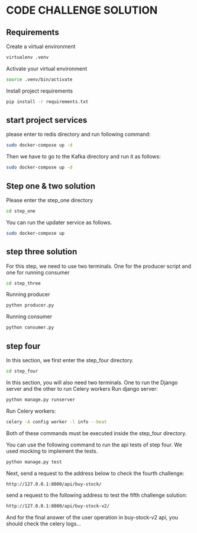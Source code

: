 # CODE CHALLENGE SOLUTION
## Requirements
 Create a virtual environment
```sh
virtualenv .venv
```
Activate your virtual environment
```sh
source .venv/bin/activate
```
Install project requirements
```sh
pip install -r requirements.txt
```
## start project services
please enter to redis directory and run following command:
```sh
sudo docker-compose up -d
```
Then we have to go to the Kafka directory and run it as follows:
```sh
sudo docker-compose up -d
```
## Step one & two solution
Please enter the step_one directory
```sh
cd step_one
```
You can run the updater service as follows.
```sh
sudo docker-compose up
```
## step three solution
For this step, we need to use two terminals. 
One for the producer script and one for running consumer

```sh
cd step_three
```

Running producer
```sh
python producer.py
```
Running consumer
```sh
python consumer.py
```

## step four
In this section, we first enter the step_four directory.
```sh
cd step_four
```
In this section, you will also need two terminals. One to run the Django server and the other to run Celery workers
Run django server:
```sh
python manage.py runserver
```
Run Celery workers:
```sh
celery -A config worker -l info --beat
```
Both of these commands must be executed inside the step_four directory.

You can use the following command to run the api tests of step four. We used mocking to implement the tests.
```sh
python manage.py test
```
Next, send a request to the address below to check the fourth challenge:
```sh
http://127.0.0.1:8000/api/buy-stock/
```
send a request to the following address to test the fifth challenge solution:
```sh
http://127.0.0.1:8000/api/buy-stock-v2/
```
And for the final answer of the user operation in buy-stock-v2 api, you should check the celery logs...